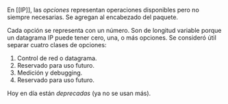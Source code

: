 En [[IP]], las *opciones* representan operaciones disponibles pero no siempre necesarias. Se agregan al encabezado del paquete.

Cada opción se representa con un número. Son de longitud variable porque un datagrama IP puede tener cero, una, o más opciones. Se consideró útil separar cuatro clases de opciones:

1. Control de red o datagrama.
2. Reservado para uso futuro.
3. Medición y debugging.
4. Reservado para uso futuro.

Hoy en día están *deprecadas* (ya no se usan más).

